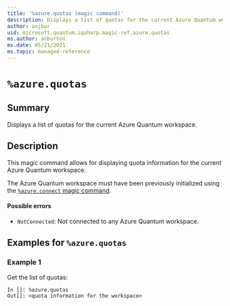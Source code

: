```yaml
---
title: '%azure.quotas (magic command)'
description: Displays a list of quotas for the current Azure Quantum workspace.
author: anjbur
uid: microsoft.quantum.iqsharp.magic-ref.azure.quotas
ms.author: anburton
ms.date: 05/21/2021
ms.topic: managed-reference
---
```


<!--
    NB: This file has been automatically generated from Microsoft.Quantum.IQSharp.AzureClient.dll,
        please do not manually edit it.

    [DEBUG] JSON source:
        {"Name": "%azure.quotas", "Documentation": {"Summary": "Displays a list of quotas for the current Azure Quantum workspace.", "Full": null, "Description": "\r\nThis magic command allows for displaying quota information for the current \r\nAzure Quantum workspace.\r\n\r\nThe Azure Quantum workspace must have been previously initialized\r\nusing the [`%azure.connect` magic command](https://docs.microsoft.com/qsharp/api/iqsharp-magic/azure.connect).\r\n                        \r\n#### Possible errors\r\n\r\n- `NotConnected`: Not connected to any Azure Quantum workspace.\r\n                    ", "Remarks": null, "Examples": ["\r\nGet the list of quotas:\r\n```\r\nIn []: %azure.quotas\r\nOut[]: <quota information for the workspace>\r\n```\r\n                        "], "SeeAlso": null}, "AssemblyName": "Microsoft.Quantum.IQSharp.AzureClient"}
-->

# `%azure.quotas`

## Summary

Displays a list of quotas for the current Azure Quantum workspace.

## Description

This magic command allows for displaying quota information for the current
Azure Quantum workspace.

The Azure Quantum workspace must have been previously initialized
using the [`%azure.connect` magic command](https://docs.microsoft.com/qsharp/api/iqsharp-magic/azure.connect).

#### Possible errors

- `NotConnected`: Not connected to any Azure Quantum workspace.

## Examples for `%azure.quotas`

### Example 1

Get the list of quotas:
```
In []: %azure.quotas
Out[]: <quota information for the workspace>
```
